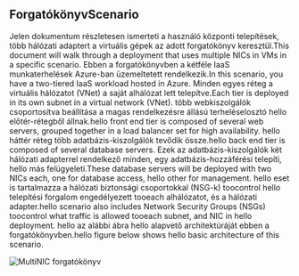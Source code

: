 ## <a name="scenario"></a><span data-ttu-id="de60f-101">Forgatókönyv</span><span class="sxs-lookup"><span data-stu-id="de60f-101">Scenario</span></span>
<span data-ttu-id="de60f-102">Jelen dokumentum részletesen ismerteti a használó központi telepítések, több hálózati adaptert a virtuális gépek az adott forgatókönyv keresztül.</span><span class="sxs-lookup"><span data-stu-id="de60f-102">This document will walk through a deployment that uses multiple NICs in VMs in a specific scenario.</span></span> <span data-ttu-id="de60f-103">Ebben a forgatókönyvben a kétféle IaaS munkaterhelések Azure-ban üzemeltetett rendelkezik.</span><span class="sxs-lookup"><span data-stu-id="de60f-103">In this scenario, you have a two-tiered IaaS workload hosted in Azure.</span></span> <span data-ttu-id="de60f-104">Minden egyes réteg a virtuális hálózatot (VNet) a saját alhálózat lett telepítve.</span><span class="sxs-lookup"><span data-stu-id="de60f-104">Each tier is deployed in its own subnet in a virtual network (VNet).</span></span> <span data-ttu-id="de60f-105">több webkiszolgálók csoportosítva beállítása a magas rendelkezésre állású terheléselosztó hello előtér-rétegből állnak.</span><span class="sxs-lookup"><span data-stu-id="de60f-105">hello front end tier is composed of several web servers, grouped together in a load balancer set for high availability.</span></span> <span data-ttu-id="de60f-106">hello háttér réteg több adatbázis-kiszolgálók tevődik össze.</span><span class="sxs-lookup"><span data-stu-id="de60f-106">hello back end tier is composed of several database servers.</span></span> <span data-ttu-id="de60f-107">Ezek az adatbázis-kiszolgálók két hálózati adapterrel rendelkező minden, egy adatbázis-hozzáférési telepíti, hello más felügyeleti.</span><span class="sxs-lookup"><span data-stu-id="de60f-107">These database servers will be deployed with two NICs each, one for database access, hello other for management.</span></span> <span data-ttu-id="de60f-108">hello eset is tartalmazza a hálózati biztonsági csoportokkal (NSG-k) toocontrol hello telepítési forgalom engedélyezett tooeach alhálózatot, és a hálózati adapter.</span><span class="sxs-lookup"><span data-stu-id="de60f-108">hello scenario also includes Network Security Groups (NSGs) toocontrol what traffic is allowed tooeach subnet, and NIC in hello deployment.</span></span> <span data-ttu-id="de60f-109">hello az alábbi ábra hello alapvető architektúráját ebben a forgatókönyvben.</span><span class="sxs-lookup"><span data-stu-id="de60f-109">hello figure below shows hello basic architecture of this scenario.</span></span>  

![MultiNIC forgatókönyv](./media/virtual-network-deploy-multinic-scenario-include/Figure1.png)

